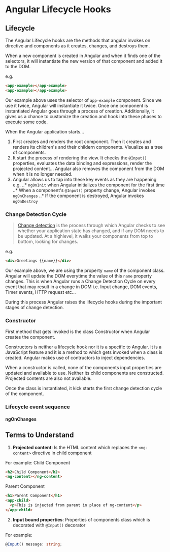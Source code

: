 # Angular Lifecycle Hooks

## Lifecycle
The Angular Lifecycle hooks are the methods that angular invokes on directive and components as it creates, changes, and destroys them.

When a new component is created in Angular and when it finds one of the selectors, it will instantiate the new version of that component and added it to the DOM. 

e.g.
```html
<app-example></app-example>
<app-example></app-example>
```

Our example above uses the selector of `app-example` component. Since we use it twice, Angular will instantiate it twice. Once one component is instantiated Angular goes through a process of creation. Additionally, it gives us a chance to customize the creation and hook into these phases to execute some code. 

When the Angular application starts...
1. First creates and renders the root component. Then it creates and renders its children's and their childern components. Visualize as a tree of components.
2. It start the process of rendering the view. It checks the `@Input()` properties, evaluates the data binding and expressions, render the projected content... Angular also removes the component from the DOM when it is no longer needed. 
3. Angular allows us to tap into these key events as they are happening e.g.
..* `ngOnInit` when Angular initializes the component for the first time
..* When a component's `@Input()` property change, Angular invokes `ngOnChanges`
..* If the component is destroyed, Angular invokes `ngOnDestroy`

### Change Detection Cycle
> [Change detection](https://angular.io/guide/change-detection) is the process through which Angular checks to see whether your application state has changed, and if any DOM needs to be updated. At a highlevel, it walks your components from top to bottom, looking for changes. 

e.g.
```html
<div>Greetings {{name}}</div>
```
Our example above, we are using the property `name` of the component class. Angular will update the DOM everytime the value of this `name` property changes. This is when Angular runs a Change Detection Cycle on every event that may result in a change in DOM i.e. Input change, DOM events, Timer events, HTTP request etc...

During this process Angular raises the lifecycle hooks during the important stages of change detection. 

### Constructor
First method that gets invoked is the class Constructor when Angular creates the component. 

Constructors is neither a lifecycle hook nor it is a specific to Angular. It is a JavaScript feature and it is a method to which gets invoked when a class is created. Angular makes use of contructors to inject dependencies. 

When a constructor is called, none of the components input properties are updated and available to use. Neither its child components are constructed. Projected contents are also not available. 

Once the class is instantiated, it kick starts the first change detection cycle of the component.

### Lifecycle event sequence

#### ngOnChanges
#### 


## Terms to Understand
1. **Projected content**: Is the HTML content which replaces the `<ng-content>` directive in child component

For example:
Child Component
```HTML
<h2>Child Component</h2>
<ng-content></ng-content>
```

Parent Component
```HTML
<h1>Parent Component</h1>
<app-child>
  <p>This is injected from parent in place of ng-content</p>
</app-child>
```
2. **Input bound properties**: Properties of components class which is decorated with `@Input()` decorator

For example:
```Typescript
@Input() message: string;
```








